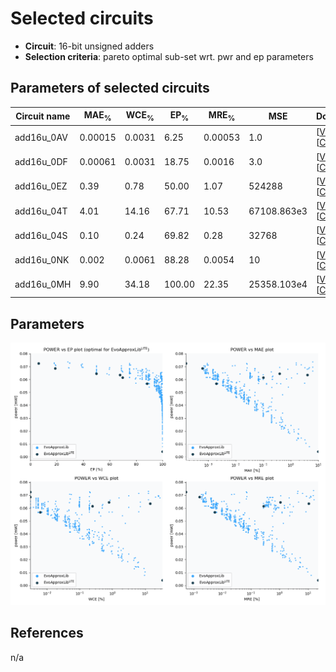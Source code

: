 
Selected circuits
===================
 - **Circuit**: 16-bit unsigned adders
 - **Selection criteria**: pareto optimal sub-set wrt. pwr and ep parameters

Parameters of selected circuits
----------------------------

| Circuit name | MAE<sub>%</sub> | WCE<sub>%</sub> | EP<sub>%</sub> | MRE<sub>%</sub> | MSE | Download |
| --- |  --- | --- | --- | --- | --- | --- | 
| add16u_0AV | 0.00015 | 0.0031 | 6.25 | 0.00053 | 1.0 |  [[Verilog](add16u_0AV.v)]  [[C](add16u_0AV.c)] |
| add16u_0DF | 0.00061 | 0.0031 | 18.75 | 0.0016 | 3.0 |  [[Verilog](add16u_0DF.v)]  [[C](add16u_0DF.c)] |
| add16u_0EZ | 0.39 | 0.78 | 50.00 | 1.07 | 524288 |  [[Verilog](add16u_0EZ.v)]  [[C](add16u_0EZ.c)] |
| add16u_04T | 4.01 | 14.16 | 67.71 | 10.53 | 67108.863e3 |  [[Verilog](add16u_04T.v)]  [[C](add16u_04T.c)] |
| add16u_04S | 0.10 | 0.24 | 69.82 | 0.28 | 32768 |  [[Verilog](add16u_04S.v)]  [[C](add16u_04S.c)] |
| add16u_0NK | 0.002 | 0.0061 | 88.28 | 0.0054 | 10 |  [[Verilog](add16u_0NK.v)]  [[C](add16u_0NK.c)] |
| add16u_0MH | 9.90 | 34.18 | 100.00 | 22.35 | 25358.103e4 |  [[Verilog](add16u_0MH.v)]  [[C](add16u_0MH.c)] |
    
Parameters
--------------
![Parameters figure](fig.png)

References
--------------
n/a

             